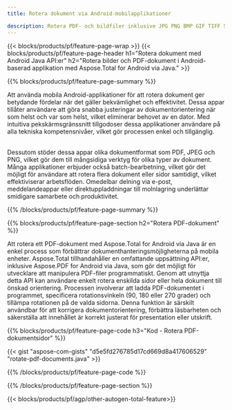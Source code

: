 ```yaml
---
title: Rotera dokument via Android-mobilapplikationer  

description: Rotera PDF- och bildfiler inklusive JPG PNG BMP GIF TIFF SVG via din mobila Android-applikation.
---
```


{{< blocks/products/pf/feature-page-wrap >}}
{{< blocks/products/pf/feature-page-header h1="Rotera dokument med Android Java API:er" h2="Rotera bilder och PDF-dokument i Android-baserad applikation med Aspose.Total for Android via Java." >}}

{{% blocks/products/pf/feature-page-summary %}}

Att använda mobila Android-applikationer för att rotera dokument ger betydande fördelar när det gäller bekvämlighet och effektivitet.  Dessa appar tillåter användare att göra snabba justeringar av dokumentorientering när som helst och var som helst, vilket eliminerar behovet av en dator.  Med intuitiva pekskärmsgränssnitt tillgodoser dessa applikationer användare på alla tekniska kompetensnivåer, vilket gör processen enkel och tillgänglig. <br /><br />

Dessutom stöder dessa appar olika dokumentformat som PDF, JPEG och PNG, vilket gör dem till mångsidiga verktyg för olika typer av dokument.  Många applikationer erbjuder också batch-bearbetning, vilket gör det möjligt för användare att rotera flera dokument eller sidor samtidigt, vilket effektiviserar arbetsflöden.  Omedelbar delning via e-post, meddelandeappar eller direktuppladdningar till molnlagring underlättar smidigare samarbete och produktivitet. 

{{% /blocks/products/pf/feature-page-summary  %}}


{{% blocks/products/pf/feature-page-section  h2="Rotera PDF-dokument" %}}

Att rotera ett PDF-dokument med Aspose.Total for Android via Java är en enkel process som förbättrar dokumenthanteringsmöjligheterna på mobila enheter.  Aspose.Total tillhandahåller en omfattande uppsättning API:er, inklusive Aspose.PDF for Android via Java, som gör det möjligt för utvecklare att manipulera PDF-filer programmatiskt.  Genom att utnyttja detta API kan användare enkelt rotera enskilda sidor eller hela dokument till önskad orientering.  Processen involverar att ladda PDF-dokumentet i programmet, specificera rotationsvinkeln (90, 180 eller 270 grader) och tillämpa rotationen på de valda sidorna.  Denna funktion är särskilt användbar för att korrigera dokumentorientering, förbättra läsbarheten och säkerställa att innehållet är korrekt justerat för presentation eller utskrift.  

{{% blocks/products/pf/feature-page-code h3="Kod - Rotera PDF-dokumentsidor" %}}

{{< gist "aspose-com-gists" "d5e5fd276785d17cd669d8a417606529" "rotate-pdf-documents.java" >}}

{{% /blocks/products/pf/feature-page-code  %}}

{{% /blocks/products/pf/feature-page-section %}}

{{< blocks/products/pf/agp/other-autogen-total-feature>}}